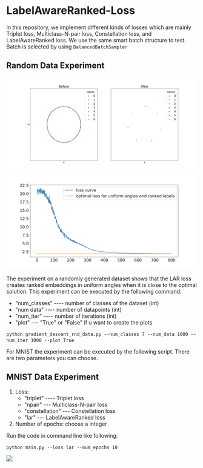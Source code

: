 # LabelAwareRanked-Loss

In this repository, we implement different kinds of losses which are mainly Triplet loss, Multiclass-N-pair loss, Constellation loss, and LabelAwareRanked loss. We use the same smart batch structure to test. Batch is selected by using `BalancedBatchSampler`

## Random Data Experiment
<img src="figures/random_data_experiment.svg" width="600">
<img src="figures/random_data_experiment_loss.svg" width="600">

The experiment on a randomly generated dataset shows that the LAR loss creates ranked embeddings in uniform angles when it is close to the optimal solution. This experiment can be executed by the following command:

- "num_classes" ---- number of classes of the dataset (int)
- "num data" ---- number of datapoints  (int)
- "num_iter" ---- number of iterations (int)
- "plot" --- "True" or "False" if u want to create the plots

<pre><code>python gradient_descent_rnd_data.py --num_classes 7 --num_data 1000 --num_iter 1000 --plot True
</code></pre>
For MNIST the experiment can be executed by the following script. There are two parameters you can choose.
## MNIST Data Experiment
1. Loss: 
   - "triplet" ---- Triplet loss
   - "npair" --- Multiclass-N-pair loss
   - "constellation" --- Constellation loss
   - "lar" --- LabelAwareRanked loss
2. Number of epochs: choose a integer

Run the code in command line like following:

<pre><code>python main.py --loss lar --num_epochs 10
</code></pre>


<img src="figures/label-aware-ranked_loss.svg" width="600">

